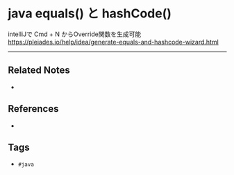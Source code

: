 # java equals() と hashCode()
intelliJで Cmd + N からOverride関数を生成可能
https://pleiades.io/help/idea/generate-equals-and-hashcode-wizard.html

---
## Related Notes
- 

## References
- 

## Tags
- `#java` 